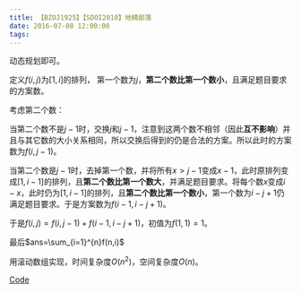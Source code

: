 ```yaml
---
title: 【BZOJ1925】【SDOI2010】地精部落
date: 2016-07-08 12:00:00
tags:
---
```


动态规划即可。

<!-- more -->

定义$f(i,j)$为$[1,i]$的排列， 第一个数为$j$，**第二个数比第一个数小**，且满足题目要求的方案数。

考虑第二个数：

当第二个数不是$j-1$时，交换$j$和$j-1$，注意到这两个数不相邻（因此**互不影响**）并且与其它数的大小关系相同，所以交换后得到的仍是合法的方案。所以此时的方案数为$f(i,j-1)$。

当第二个数是$j-1$时，去掉第一个数，并将所有$x>j-1$变成$x-1$，此时原排列变成$[1,i-1]$的排列，且**第二个数比第一个数大**，并满足题目要求。将每个数$x$变成$i-x$，此时仍为$[1,i-1]$的排列，且**第二个数比第一个数小**，第一个数为$i-j+1$仍满足题目要求。于是方案数为$f(i-1,i-j+1)$。

于是$f(i,j)=f(i,j-1)+f(i-1,i-j+1)$，初值为$f(1,1)=1$。

最后$ans=\sum_{i=1}^{n}f(n,i)$

用滚动数组实现，时间复杂度$O(n^2)$，空间复杂度$O(n)$。

[Code](https://github.com/q234rty/OJ-Codes/blob/master/BZOJ/1925.cpp)











